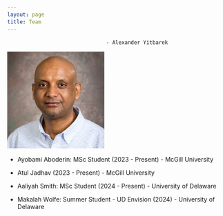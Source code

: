 ```yaml
---
layout: page
title: Team
---
```


									- Alexander Yitbarek 

![Image Alt](Images/UDPhoto.jpeg) 
  
- Ayobami Aboderin: MSc Student (2023 - Present) - McGill University
  
- Atul Jadhav (2023 - Present) - McGill University
  
- Aaliyah Smith: MSc Student (2024 - Present)  - University of Delaware

- Makalah Wolfe: Summer Student - UD Envision (2024) - University of Delaware
